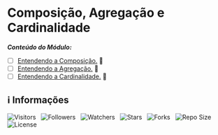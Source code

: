 <!-- Título -->
# Composição, Agregação e Cardinalidade

***Conteúdo do Módulo:***

* [ ] [Entendendo a Composição.](https://github.com/Devsgeeknerd/cla-ent-com-com-agr-car-log-ori-obj-ava-ori-obj-bas) &#128679;
* [ ] [Entendendo a Agregação.](https://github.com/Devsgeeknerd/cla-ent-agr-com-agr-car-log-ori-obj-ava-ori-obj-bas) &#128679;
* [ ] [Entendendo a Cardinalidade.](https://github.com/Devsgeeknerd/cla-ent-car-com-agr-car-log-ori-obj-ava-ori-obj-bas) &#128679;

<!-- Informações -->
## &#8505; Informações

![Visitors](https://api.visitorbadge.io/api/visitors?path=Devsgeeknerd%2Fmod-com-agr-car-log-ori-obj-ava-ori-obj-bas&label=Visitantes&labelColor=%23700070&labelStyle=none&countColor=%23000fff&style=plastic&color=%23ffffff "Total de Visitantes")
&nbsp;
![Followers](https://img.shields.io/github/followers/Devsgeeknerd?style=p&label=Seguidores&labelColor=800080&color=000fff "Total de Seguidores")
&nbsp;
![Watchers](https://img.shields.io/github/watchers/Devsgeeknerd/mod-com-agr-car-log-ori-obj-ava-ori-obj-bas?style=p&label=Observadores&labelColor=800080&color=000fff "Total de Observadores")
&nbsp;
![Stars](https://img.shields.io/github/stars/Devsgeeknerd/mod-com-agr-car-log-ori-obj-ava-ori-obj-bas?style=p&label=Estrelas&labelColor=800080&color=000fff "Total de Estrelas")
&nbsp;
![Forks](https://img.shields.io/github/forks/Devsgeeknerd/mod-com-agr-car-log-ori-obj-ava-ori-obj-bas?style=p&label=Bifurcações&labelColor=800080&color=000fff "Total de Bifurcações")
&nbsp;
![Repo Size](https://img.shields.io/github/repo-size/Devsgeeknerd/mod-com-agr-car-log-ori-obj-ava-ori-obj-bas?style=p&label=Tamanho&labelColor=800080&color=000fff "Tamanho do Repositório")
&nbsp;
![License](https://img.shields.io/github/license/Devsgeeknerd/mod-com-agr-car-log-ori-obj-ava-ori-obj-bas?style=p&label=Licença&labelColor=800080&color=000fff "Licença do Repositório")
